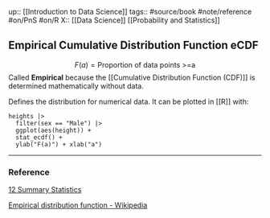 up:: [[Introduction to Data Science]]
tags:: #source/book #note/reference #on/PnS #on/R 
X:: [[Data Science]] [[Probability and Statistics]]

## Empirical Cumulative Distribution Function eCDF

$$F(a)=\text{Proportion of data points >=a}$$
Called __Empirical__ because the [[Cumulative Distribution Function (CDF)]] is determined mathematically without data.

Defines the distribution for numerical data. It can be plotted in [[R]] with:

```
heights |>
  filter(sex == "Male") |>
  ggplot(aes(height)) +
  stat_ecdf() +
  ylab("F(a)") + xlab("a")
```


---

### Reference

[12 Summary Statistics](https://biscotty666.github.io/Data-Science-R-PH125x/docs/Pt12.html#empirical-cumulative-distribution-functions)

[Empirical distribution function - Wikipedia](https://en.wikipedia.org/wiki/Empirical_distribution_function)




